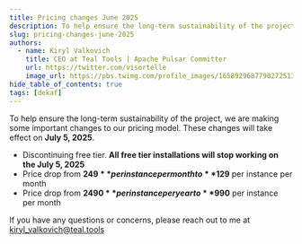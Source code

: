 ```yaml
---
title: Pricing changes June 2025
description: To help ensure the long-term sustainability of the project, we are making some important changes to our pricing model.
slug: pricing-changes-june-2025
authors:
  - name: Kiryl Valkovich
    title: CEO at Teal Tools | Apache Pulsar Committer
    url: https://twitter.com/visortelle
    image_url: https://pbs.twimg.com/profile_images/1658929687790272513/jAMuGSL3_400x400.jpg
hide_table_of_contents: true
tags: [dekaf]
---
```


To help ensure the long-term sustainability of the project, we are making some important changes to our pricing model. These changes will take effect on **July 5, 2025**.

- Discontinuing free tier. **All free tier installations will stop working on the July 5, 2025**
- Price drop from **$249** per instance per month to **$129** per instance per month
- Price drop from **$2490** per instance per year to **$990** per instance per month

If you have any questions or concerns, please reach out to me at [kiryl_valkovich@teal.tools](kiryl_valkovich@teal.tools)
